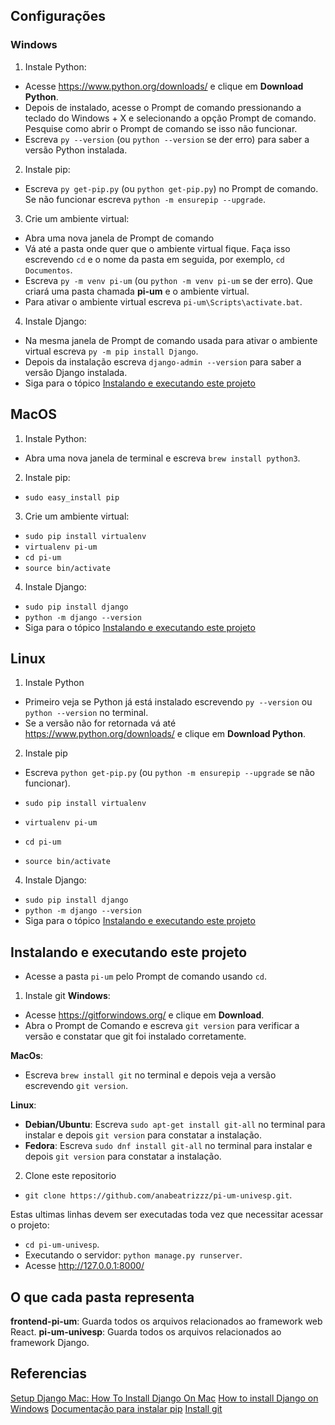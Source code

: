 ## Configurações

### Windows

1. Instale Python:
- Acesse https://www.python.org/downloads/ e clique em __Download Python__.
- Depois de instalado, acesse o Prompt de comando pressionando a teclado do Windows + X e selecionando a opção Prompt de comando. Pesquise como abrir o Prompt de comando se isso não funcionar.
- Escreva `py --version` (ou `python --version` se der erro) para saber a versão Python instalada.

2. Instale pip:
- Escreva `py get-pip.py` (ou `python get-pip.py`) no Prompt de comando. Se não funcionar escreva `python -m ensurepip --upgrade`.

3. Crie um ambiente virtual:
- Abra uma nova janela de Prompt de comando
- Vá até a pasta onde quer que o ambiente virtual fique. Faça isso escrevendo `cd` e o nome da pasta em seguida, por exemplo, `cd Documentos`.
- Escreva `py -m venv pi-um` (ou `python -m venv pi-um` se der erro). Que criará uma pasta chamada __pi-um__ e o ambiente virtual.
- Para ativar o ambiente virtual escreva `pi-um\Scripts\activate.bat`.

4. Instale Django:
- Na mesma janela de Prompt de comando usada para ativar o ambiente virtual escreva `py -m pip install Django`.
- Depois da instalação escreva `django-admin --version` para saber a versão Django instalada.
- Siga para o tópico [Instalando e executando este projeto](#Instalando-e-executando-este-projeto)

## MacOS
1. Instale Python:
- Abra uma nova janela de terminal e escreva `brew install python3`.

2. Instale pip:
- `sudo easy_install pip`

3. Crie um ambiente virtual:
- `sudo pip install virtualenv`
- `virtualenv pi-um`
- `cd pi-um`
- `source bin/activate`

4. Instale Django:
- `sudo pip install django`
- `python -m django --version`
- Siga para o tópico [Instalando e executando este projeto](#Instalando-e-executando-este-projeto)

## Linux
1. Instale Python
- Primeiro veja se Python já está instalado escrevendo `py --version` ou `python --version` no terminal.
- Se a versão não for retornada vá até https://www.python.org/downloads/ e clique em __Download Python__.

2. Instale pip
- Escreva `python get-pip.py` (ou `python -m ensurepip --upgrade` se não funcionar).

- `sudo pip install virtualenv`
- `virtualenv pi-um`
- `cd pi-um`
- `source bin/activate`

4. Instale Django:
- `sudo pip install django`
- `python -m django --version`
- Siga para o tópico [Instalando e executando este projeto](#Instalando-e-executando-este-projeto)


## Instalando e executando este projeto
- Acesse a pasta `pi-um` pelo Prompt de comando usando `cd`.

1. Instale git
__Windows__:
- Acesse https://gitforwindows.org/ e clique em __Download__.
- Abra o Prompt de Comando e escreva `git version` para verificar a versão e constatar que git foi instalado corretamente.

__MacOs__:
- Escreva `brew install git` no terminal e depois veja a versão escrevendo `git version`.

__Linux__:
- __Debian/Ubuntu__: Escreva `sudo apt-get install git-all` no terminal para instalar e depois `git version` para constatar a instalação.
- __Fedora__: Escreva `sudo dnf install git-all` no terminal para instalar e depois `git version` para constatar a instalação.

2. Clone este repositorio
- `git clone https://github.com/anabeatrizzz/pi-um-univesp.git`.

Estas ultimas linhas devem ser executadas toda vez que necessitar acessar o projeto:
- `cd pi-um-univesp`.
- Executando o servidor: `python manage.py runserver`.
- Acesse http://127.0.0.1:8000/

## O que cada pasta representa
__frontend-pi-um__: Guarda todos os arquivos relacionados ao framework web React.
__pi-um-univesp__: Guarda todos os arquivos relacionados ao framework Django.

## Referencias
[Setup Django Mac: How To Install Django On Mac](https://appdividend.com/2018/03/28/how-to-install-django-in-mac/)
[How to install Django on Windows](https://docs.djangoproject.com/en/3.2/howto/windows/)
[Documentação para instalar pip](https://pip.pypa.io/en/stable/installation/)
[Install git](https://github.com/git-guides/install-git)
